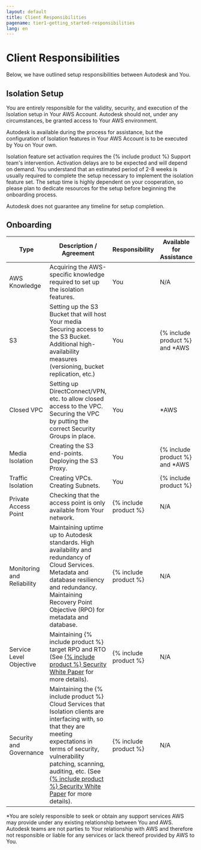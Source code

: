 ```yaml
---
layout: default
title: Client Responsibilities
pagename: tier1-getting_started-responsibilities
lang: en
---
```


# Client Responsibilities

Below, we have outlined setup responsibilities between Autodesk and You.

## Isolation Setup

You are entirely responsible for the validity, security, and execution of the Isolation setup in Your AWS Account. Autodesk should not, under any circumstances, be granted access to Your AWS environment.

Autodesk is available during the process for assistance, but the configuration of Isolation features in Your AWS Account is to be executed by You on Your own.

Isolation feature set activation requires the {% include product %} Support team's intervention. Activation delays are to be expected and will depend on demand. You understand that an estimated period of 2-8 weeks is usually required to complete the setup necessary to implement the isolation feature set. The setup time is highly dependent on your cooperation, so please plan to dedicate resources for the setup before beginning the onboarding process.

Autodesk does not guarantee any timeline for setup completion.

## Onboarding

| Type                       | Description / Agreement                                                                                                                                                                                                                                                                                                                                                              | Responsibility        | Available for Assistance        |
| -------------------------- | ------------------------------------------------------------------------------------------------------------------------------------------------------------------------------------------------------------------------------------------------------------------------------------------------------------------------------------------------------------------------------------ | --------------------- | ------------------------------- |
| AWS Knowledge              | Acquiring the AWS-specific knowledge required to set up the isolation features.                                                                                                                                                                                                                                                                                                      | You                   | N/A                             |
| S3                         | Setting up the S3 Bucket that will host Your media Securing access to the S3 Bucket. Additional high-availability measures (versioning, bucket replication, etc.)                                                                                                                                                                                                                    | You                   | {% include product %} and \*AWS |
| Closed VPC                 | Setting up DirectConnect/VPN, etc. to allow closed access to the VPC. Securing the VPC by putting the correct Security Groups in place.                                                                                                                                                                                                                                              | You                   | \*AWS                           |
| Media Isolation            | Creating the S3 end-points. Deploying the S3 Proxy.                                                                                                                                                                                                                                                                                                                                  | You                   | {% include product %} and \*AWS |
| Traffic Isolation          | Creating VPCs. Creating Subnets.                                                                                                                                                                                                                                                                                                                                                     | You                   | {% include product %}           |
| Private Access Point       | Checking that the access point is only available from Your network.                                                                                                                                                                                                                                                                                                                  | {% include product %} | N/A                             |
| Monitoring and Reliability | Maintaining uptime up to Autodesk standards. High availability and redundancy of Cloud Services. Metadata and database resiliency and redundancy. Maintaining Recovery Point Objective (RPO) for metadata and database.                                                                                                                                                              | {% include product %} | N/A                             |
| Service Level Objective    | Maintaining {% include product %} target RPO and RTO (See [{% include product %} Security White Paper](https://support.shotgunsoftware.com/hc/en-us/articles/114094526153-Shotgun-security-white-paper) for more details).                                                                                                                                                           | {% include product %} | N/A                             |
| Security and Governance    | Maintaining the {% include product %} Cloud Services that Isolation clients are interfacing with, so that they are meeting expectations in terms of security, vulnerability patching, scanning, auditing, etc. (See [{% include product %} Security White Paper](https://support.shotgunsoftware.com/hc/en-us/articles/114094526153-Shotgun-security-white-paper) for more details). | {% include product %} | N/A                             |

\*You are solely responsible to seek or obtain any support services AWS may provide under any existing relationship between You and AWS. Autodesk teams are not parties to Your relationship with AWS and therefore not responsible or liable for any services or lack thereof provided by AWS to You.
